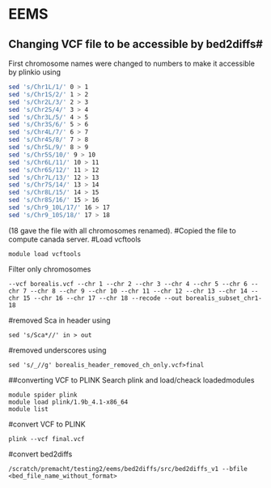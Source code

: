 # EEMS
## Changing VCF file to be accessible by bed2diffs#
First chromosome names were changed to numbers to make it accessible by plinkio using
```bash
sed 's/Chr1L/1/' 0 > 1
sed 's/Chr1S/2/' 1 > 2
sed 's/Chr2L/3/' 2 > 3
sed 's/Chr2S/4/' 3 > 4
sed 's/Chr3L/5/' 4 > 5
sed 's/Chr3S/6/' 5 > 6
sed 's/Chr4L/7/' 6 > 7
sed 's/Chr4S/8/' 7 > 8
sed 's/Chr5L/9/' 8 > 9
sed 's/Chr5S/10/' 9 > 10
sed 's/Chr6L/11/' 10 > 11
sed 's/Chr6S/12/' 11 > 12
sed 's/Chr7L/13/' 12 > 13
sed 's/Chr7S/14/' 13 > 14
sed 's/Chr8L/15/' 14 > 15
sed 's/Chr8S/16/' 15 > 16
sed 's/Chr9_10L/17/' 16 > 17
sed 's/Chr9_10S/18/' 17 > 18
```
(18 gave the file with all chromosomes renamed).
#Copied the file to compute canada server.
#Load vcftools
```
module load vcftools
```
Filter only chromosomes
```
--vcf borealis.vcf --chr 1 --chr 2 --chr 3 --chr 4 --chr 5 --chr 6 --chr 7 --chr 8 --chr 9 --chr 10 --chr 11 --chr 12 --chr 13 --chr 14 --chr 15 --chr 16 --chr 17 --chr 18 --recode --out borealis_subset_chr1-18
```
#removed Sca in header using
```
sed 's/Sca*//' in > out
```
#removed underscores using
```
sed 's/_//g' borealis_header_removed_ch_only.vcf>final
```

##converting VCF to PLINK
Search plink and load/cheack loadedmodules
```
module spider plink
module load plink/1.9b_4.1-x86_64
module list
```
#convert VCF to PLINK
```
plink --vcf final.vcf
```
#convert bed2diffs
```
/scratch/premacht/testing2/eems/bed2diffs/src/bed2diffs_v1 --bfile <bed_file_name_without_format>
```


